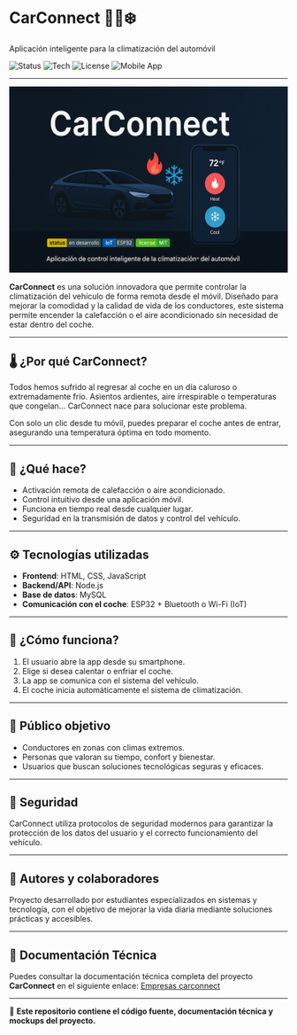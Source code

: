 # CarConnect 🚗🔥❄️  
Aplicación inteligente para la climatización del automóvil

![Status](https://img.shields.io/badge/status-en%20desarrollo-yellow)
![Tech](https://img.shields.io/badge/IoT-ESP32-blue)
![License](https://img.shields.io/badge/license-MIT-green)
![Mobile App](https://img.shields.io/badge/platform-React%20Native-brightgreen)

---

![Carconnect Banner](Carconnect-banner.png)

**CarConnect** es una solución innovadora que permite controlar la climatización del vehículo de forma remota desde el móvil. Diseñado para mejorar la comodidad y la calidad de vida de los conductores, este sistema permite encender la calefacción o el aire acondicionado sin necesidad de estar dentro del coche.

---

## 🌡️ ¿Por qué CarConnect?

Todos hemos sufrido al regresar al coche en un día caluroso o extremadamente frío. Asientos ardientes, aire irrespirable o temperaturas que congelan... CarConnect nace para solucionar este problema.

Con solo un clic desde tu móvil, puedes preparar el coche antes de entrar, asegurando una temperatura óptima en todo momento.

---

## 📱 ¿Qué hace?

- Activación remota de calefacción o aire acondicionado.
- Control intuitivo desde una aplicación móvil.
- Funciona en tiempo real desde cualquier lugar.
- Seguridad en la transmisión de datos y control del vehículo.

---

## ⚙️ Tecnologías utilizadas

- **Frontend**: HTML, CSS, JavaScript
- **Backend/API**: Node.js 
- **Base de datos**:  MySQL
- **Comunicación con el coche**: ESP32 + Bluetooth o Wi-Fi (IoT)

---

## 🚀 ¿Cómo funciona?

1. El usuario abre la app desde su smartphone.
2. Elige si desea calentar o enfriar el coche.
3. La app se comunica con el sistema del vehículo.
4. El coche inicia automáticamente el sistema de climatización.

---

## 🎯 Público objetivo

- Conductores en zonas con climas extremos.
- Personas que valoran su tiempo, confort y bienestar.
- Usuarios que buscan soluciones tecnológicas seguras y eficaces.

---

## 🔐 Seguridad

CarConnect utiliza protocolos de seguridad modernos para garantizar la protección de los datos del usuario y el correcto funcionamiento del vehículo.

---

## 🧠 Autores y colaboradores

Proyecto desarrollado por estudiantes especializados en sistemas y tecnología, con el objetivo de mejorar la vida diaria mediante soluciones prácticas y accesibles.

---

## 📄 Documentación Técnica

Puedes consultar la documentación técnica completa del proyecto **CarConnect** en el siguiente enlace:
[Empresas carconnect](./Carconnect/Empresas%20carconnect.pdf)


---

📌 **Este repositorio contiene el código fuente, documentación técnica y mockups del proyecto.**

